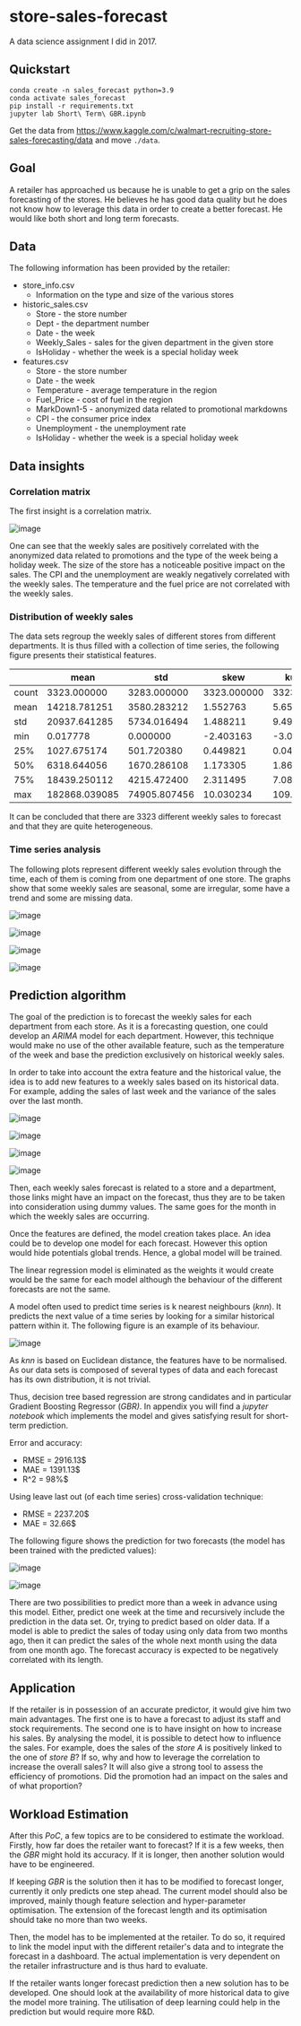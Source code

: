# store-sales-forecast

A data science assignment I did in 2017.

## Quickstart

```
conda create -n sales_forecast python=3.9  
conda activate sales_forecast
pip install -r requirements.txt
jupyter lab Short\ Term\ GBR.ipynb 
```

Get the data from https://www.kaggle.com/c/walmart-recruiting-store-sales-forecasting/data and move `./data`.

## Goal

A retailer has approached us because he is unable to get a grip on the sales forecasting of the stores. He believes he has good data quality but he does not know how to leverage this data in order to create a better forecast. He would like both short and long term forecasts.

## Data

The following information has been provided by the retailer: 

- store_info.csv
    - Information on the type and size of the various stores
- historic_sales.csv
    - Store - the store number
    - Dept - the department number
    - Date - the week
    - Weekly_Sales -  sales for the given department in the given store
    - IsHoliday - whether the week is a special holiday week
- features.csv
    - Store - the store number
    - Date - the week
    - Temperature - average temperature in the region
    - Fuel_Price - cost of fuel in the region
    - MarkDown1-5 - anonymized data related to promotional markdowns
    - CPI - the consumer price index
    - Unemployment - the unemployment rate
    - IsHoliday - whether the week is a special holiday week


## Data insights

### Correlation matrix

The first insight is a correlation matrix.

![image](static/corr.png)

One can see that the weekly sales are positively correlated with the
anonymized data related to promotions and the type of the week being a
holiday week. The size of the store has a noticeable positive impact on
the sales. The CPI and the unemployment are weakly negatively correlated
with the weekly sales. The temperature and the fuel price are not
correlated with the weekly sales.

### Distribution of weekly sales

The data sets regroup the weekly sales of different stores from
different departments. It is thus filled with a collection of time
series, the following figure presents their statistical features.

|     | mean          | std          | skew        | kurtosis    |
|-------|---------------|--------------|-------------|-------------|
| count | 3323.000000   | 3283.000000  | 3323.000000 | 3323.000000 |
| mean  | 14218.781251  | 3580.283212  | 1.552763    | 5.652568    |
| std   | 20937.641285  | 5734.016494  | 1.488211    | 9.490734    |
| min   | 0.017778      | 0.000000     | -2.403163   | -3.000000   |
| 25\%  | 1027.675174   | 501.720380   | 0.449821    | 0.045974    |
| 50\%  | 6318.644056   | 1670.286108  | 1.173305    | 1.861484    |
| 75\%  | 18439.250112  | 4215.472400  | 2.311495    | 7.089246    |
| max   | 182868.039085 | 74905.807456 | 10.030234   | 109.633096  |


It can be concluded that there are 3323 different weekly sales to
forecast and that they are quite heterogeneous.

### Time series analysis

The following plots represent different weekly sales evolution through
the time, each of them is coming from one department of one store. The
graphs show that some weekly sales are seasonal, some are irregular,
some have a trend and some are missing data.


![image](static/seasonality.png)

![image](static/spikes.png)



![image](static/trend.png)

![image](static/nan.png)


## Prediction algorithm

The goal of the prediction is to forecast the weekly sales for each
department from each store. As it is a forecasting question, one could
develop an *ARIMA* model for each department. However, this technique
would make no use of the other available feature, such as the
temperature of the week and base the prediction exclusively on
historical weekly sales.

In order to take into account the extra feature and the historical
value, the idea is to add new features to a weekly sales based on its
historical data. For example, adding the sales of last week and the
variance of the sales over the last month.



![image](static/meta1.png)

![image](static/meta2.png)



![image](static/meta3.png)

![image](static/meta4.png)


Then, each weekly sales forecast is related to a store and a department,
those links might have an impact on the forecast, thus they are to be
taken into consideration using dummy values. The same goes for the month
in which the weekly sales are occurring.

Once the features are defined, the model creation takes place. An idea
could be to develop one model for each forecast. However this option
would hide potentials global trends. Hence, a global model will be
trained.

The linear regression model is eliminated as the weights it would create
would be the same for each model although the behaviour of the different
forecasts are not the same.

A model often used to predict time series is k nearest neighbours
(*knn*). It predicts the next value of a time series by looking for a
similar historical pattern within it. The following figure is an example
of its behaviour.

![image](static/knn.PNG)

As *knn* is based on Euclidean distance, the features have to be
normalised. As our data sets is composed of several types of data and
each forecast has its own distribution, it is not trivial.

Thus, decision tree based regression are strong candidates and in
particular Gradient Boosting Regressor (*GBR)*. In appendix you will
find a *jupyter notebook* which implements the model and gives
satisfying result for short-term prediction.

Error and accuracy:

- RMSE = 2916.13$
- MAE = 1391.13$
- R^2 = 98\%$

Using leave last out (of each time series) cross-validation technique:

- RMSE = 2237.20$
- MAE = 32.66$

The following figure shows the prediction for two forecasts (the model
has been trained with the predicted values):



![image](static/pred1.png)

![image](static/pred2.png)


There are two possibilities to predict more than a week in advance using
this model. Either, predict one week at the time and recursively include
the prediction in the data set. Or, trying to predict based on older
data. If a model is able to predict the sales of today using only data
from two months ago, then it can predict the sales of the whole next
month using the data from one month ago. The forecast accuracy is
expected to be negatively correlated with its length.

## Application

If the retailer is in possession of an accurate predictor, it would give
him two main advantages. The first one is to have a forecast to adjust
its staff and stock requirements. The second one is to have insight on
how to increase his sales. By analysing the model, it is possible to
detect how to influence the sales. For example, does the sales of the
*store A* is positively linked to the one of *store B*? If so, why and
how to leverage the correlation to increase the overall sales? It will
also give a strong tool to assess the efficiency of promotions. Did the
promotion had an impact on the sales and of what proportion?

## Workload Estimation

After this *PoC*, a few topics are to be considered to estimate the
workload. Firstly, how far does the retailer want to forecast? If it is
a few weeks, then the *GBR* might hold its accuracy. If it is longer,
then another solution would have to be engineered.

If keeping *GBR* is the solution then it has to be modified to forecast
longer, currently it only predicts one step ahead. The current model
should also be improved, mainly though feature selection and
hyper-parameter optimisation. The extension of the forecast length and
its optimisation should take no more than two weeks.

Then, the model has to be implemented at the retailer. To do so, it
required to link the model input with the different retailer's data and
to integrate the forecast in a dashboard. The actual implementation is
very dependent on the retailer infrastructure and is thus hard to
evaluate.

If the retailer wants longer forecast prediction then a new solution has
to be developed. One should look at the availability of more historical
data to give the model more training. The utilisation of deep learning
could help in the prediction but would require more R&D.

